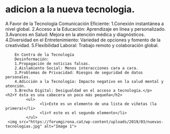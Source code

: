 <!DOCTYPE html>
<html>
<head>
    <title>Así es como se llamará la pestaña en el navegador</title>
    <link rel="stylesheet" href="styles.css">
</head>
<body>
    <h1>adicion a la nueva tecnologia.</h1>
    <p>A Favor de la Tecnología
        Comunicación Eficiente: 
        1.Conexión instantánea a nivel global.
        2.Acceso a la Educación: Aprendizaje en línea y personalizado.
        3.Avances en Salud: Mejora en la atención médica y diagnósticos.
        4.Diversidad en el Entretenimiento: Variedad de opciones y fomento de la creatividad.
        5.Flexibilidad Laboral: Trabajo remoto y colaboración global.
    
        En Contra de la Tecnología
        Desinformación: 
        1.Propagación de noticias falsas.
        2.Aislamiento Social: Menos interacciones cara a cara.
        3.Problemas de Privacidad: Riesgos de seguridad de datos personales.
        4.Adicción a la Tecnología: Impacto negativo en la salud mental y atención.
        5.Brecha Digital: Desigualdad en el acceso a tecnología.</p>
    <h2>Y ésta es una cabecera un poco más pequeña</h2>
             <ul>
                   <li>Este es un elemento de una lista de viñetas (la primera)</li>
                   <li>Y este es el segundo elemento</li>
             </ul>
     <img src="https://forumgirona.cat/wp-content/uploads/2019/03/nuevas-tecnologias.jpg" alt="Image 1">
</body>
</html>
